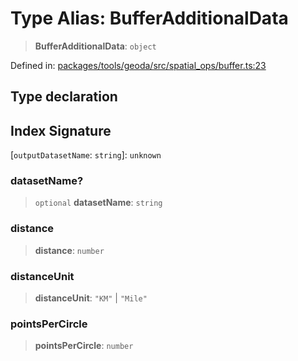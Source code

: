 # Type Alias: BufferAdditionalData

> **BufferAdditionalData**: `object`

Defined in: [packages/tools/geoda/src/spatial\_ops/buffer.ts:23](https://github.com/GeoDaCenter/openassistant/blob/bc4037be52d89829440fcc4aaa1010be73719d16/packages/tools/geoda/src/spatial_ops/buffer.ts#L23)

## Type declaration

## Index Signature

\[`outputDatasetName`: `string`\]: `unknown`

### datasetName?

> `optional` **datasetName**: `string`

### distance

> **distance**: `number`

### distanceUnit

> **distanceUnit**: `"KM"` \| `"Mile"`

### pointsPerCircle

> **pointsPerCircle**: `number`
